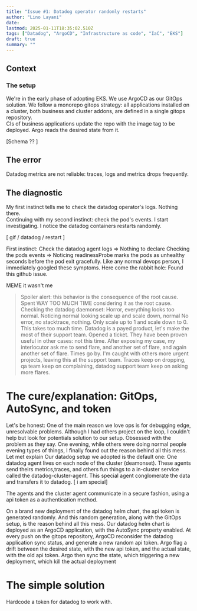```yaml
---
title: "Issue #1: Datadog operator randomly restarts"
author: "Lino Layani"
date:
lastmod: 2025-01-11T18:35:02.510Z
tags: ["Datadog", "ArgoCD", "Infrastructure as code", "IaC", "EKS"]
draft: true
summary: ""
---
```


## Context

### The setup

We're in the early phase of adopting EKS. We use ArgoCD as our GitOps solution. We follow a monorepo gitops strategy: all applications installed on a cluster, both business and cluster addons, are defined in a single gitops repository.  
CIs of business applications update the repo with the image tag to be deployed. Argo reads the desired state from it.

[Schema ?? ]

## The error

Datadog metrics are not reliable: traces, logs and metrics drops frequently.

## The diagnostic

My first instinct tells me to check the datadog operator's logs. Nothing there.  
Continuing with my second instinct: check the pod's events.
I start investigating. I notice the datadog containers restarts randomly.

[ gif / datadog / restart ]

First instinct: Check the datadog agent logs => Nothing to declare
Checking the pods events => Noticing readinessProbe marks the pods as unhealthy seconds before the pod exit gracefully. Like any normal devops person, I immediately googled these symptoms. Here come the rabbit hole: Found this github issue.

MEME it wasn't me

> Spoiler alert: this behavior is the consequence of the root cause. Spent WAY TOO MUCH TIME considering it as the root cause.
> Checking the datadog daemonset: Horror, everything looks too normal. Noticing normal looking scale up and scale down, normal No error, no stacktrace, nothing. Only scale up to 1 and scale down to 0.
> This takes too much time. Datadog is a payed product, let's make the most of their support team. Opened a ticket. They have been proven useful in other cases: not this time. After exposing my case, my interlocutor ask me to send flare, and another set of flare, and again another set of flare.
> Times go by. I'm caught with others more urgent projects, leaving this at the support team. Traces keep on dropping, qa team keep on complaining, datadog support team keep on asking more flares.

# The cure/explanation: GitOps, AutoSync, and token

Let's be honest: One of the main reason we love ops is for debugging edge, unresolvable problems.
Although I had others project on the loop, I couldn't help but look for potentials solution to our setup. Obsessed with the problem as they say. One evening, while others were doing normal people evening types of things, I finally found out the reason behind all this mess. Let met explain
Our datadog setup we adopted is the default one: One datadog agent lives on each node of the cluster (deamonset). These agents send theirs metrics,traces, and others fun things to a in-cluster service called the datadog-cluster-agent. This special agent conglomerate the data and transfers it to datadog.
[ i am special]

The agents and the cluster agent communicate in a secure fashion, using a api token as a authentication method.

On a brand new deployment of the datadog helm chart, the api token is generated randomly. And this random generation, along with the GitOps setup, is the reason behind all this mess.
Our datadog helm chart is deployed as an ArgoCD application, with the AutoSync property enabled. At every push on the gitops repository, ArgoCD reconsider the datadog application sync status, and generate a new random api token. Argo flag a drift between the desired state, with the new api token, and the actual state, with the old api token. Argo then sync the state, which triggering a new deployment, which kill the actual deployment

# The simple solution

Hardcode a token for datadog to work with.
